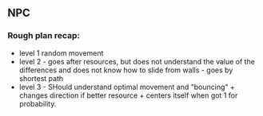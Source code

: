 ## NPC

### Rough plan recap:

- level 1 random movement
- level 2 - goes after resources, but does not understand the value of the differences and does not know how to slide from walls - goes by shortest path
- level 3 - SHould understand optimal movement and "bouncing" + changes direction if better resource + centers itself when got 1 for probability.